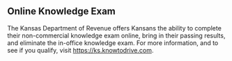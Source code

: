 ## Online Knowledge Exam
The Kansas Department of Revenue offers Kansans the ability to complete their non-commercial knowledge exam online, bring in their passing results, and eliminate the in-office knowledge exam. For more information, and to see if you qualify, visit https://ks.knowtodrive.com.